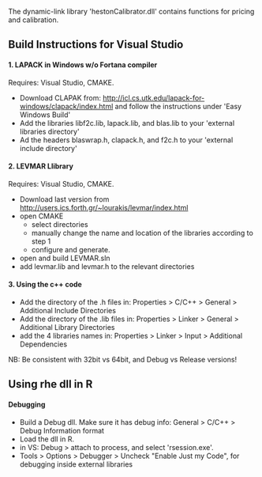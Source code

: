 The dynamic-link library 'hestonCalibrator.dll' contains functions for pricing and calibration. 


Build Instructions for Visual Studio 
---
#### 1. LAPACK in Windows w/o Fortana compiler ####
Requires: Visual Studio, CMAKE. 
* Download CLAPAK from: http://icl.cs.utk.edu/lapack-for-windows/clapack/index.html and follow the instructions under 'Easy Windows Build'
* Add the libraries libf2c.lib, lapack.lib, and blas.lib to your 'external libraries directory' 
* Ad the headers blaswrap.h, clapack.h, and f2c.h to your 'external include directory' 

#### 2. LEVMAR Llibrary ####
Requires: Visual Studio, CMAKE. 
* Download last version from http://users.ics.forth.gr/~lourakis/levmar/index.html
* open CMAKE 
    * select directories 
    * manually change the name and location of the libraries according to step 1
    * configure and generate. 
* open and build LEVMAR.sln
* add levmar.lib and levmar.h to the relevant directories

#### 3. Using the c++ code ####
* Add the directory of the .h files in: Properties > C/C++ > General > Additional Include Directories
* Add the directory of the .lib files in: Properties > Linker > General > Additional Library Directories
* add the 4 libraries names in: Properties > Linker > Input > Additional Dependencies 

NB: Be consistent with 32bit vs 64bit, and Debug vs Release versions!

Using rhe dll in R 
--- 
#### Debugging #### 
* Build a Debug dll. Make sure it has debug info: General > C/C++ > Debug Information format
* Load the dll in R.
* in VS: Debug > attach to process, and select 'rsession.exe'. 
* Tools > Options > Debugger > Uncheck "Enable Just my Code", for debugging inside external libraries 
